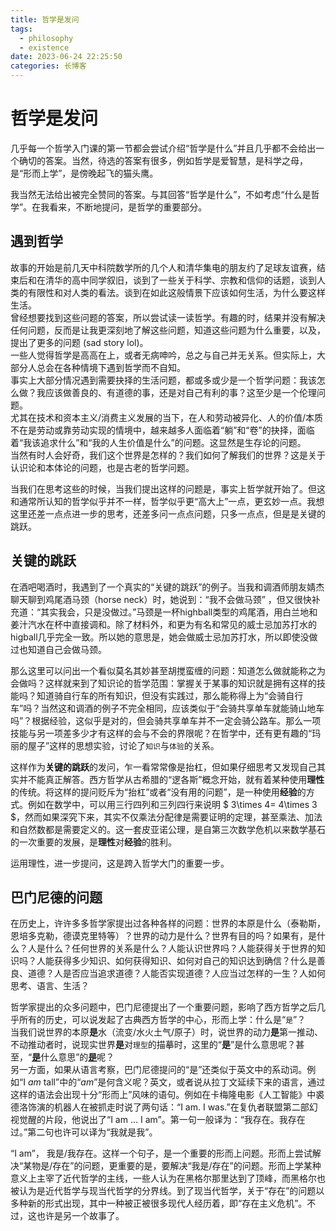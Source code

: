 ```yaml
---
title: 哲学是发问
tags:
  - philosophy
  - existence
date: 2023-06-24 22:25:50
categories: 长博客
---
```


# 哲学是发问
几乎每一个哲学入门课的第一节都会尝试介绍“哲学是什么”并且几乎都不会给出一个确切的答案。当然，待选的答案有很多，例如哲学是爱智慧，是科学之母，是“形而上学”，是傍晚起飞的猫头鹰。

我当然无法给出被完全赞同的答案。与其回答“哲学是什么”，不如考虑“什么是哲学”。在我看来，不断地提问，是哲学的重要部分。
<!-- more -->
## 遇到哲学
故事的开始是前几天中科院数学所的几个人和清华集电的朋友约了足球友谊赛，结束后和在清华的高中同学叙旧，谈到了一些关于科学、宗教和信仰的话题，谈到人类的有限性和对人类的看法。谈到在如此这般情景下应该如何生活，为什么要这样生活。</br>
曾经想要找到这些问题的答案，所以尝试读一读哲学。有趣的时，结果并没有解决任何问题，反而是让我更深刻地了解这些问题，知道这些问题为什么重要，以及，提出了更多的问题 (sad story lol)。</br>
一些人觉得哲学是高高在上，或者无病呻吟，总之与自己并无关系。但实际上，大部分人总会在各种情境下遇到哲学而不自知。</br>
事实上大部分情况遇到需要抉择的生活问题，都或多或少是一个哲学问题：我该怎么做？我应该做善良的、有道德的事，还是对自己有利的事？这至少是一个伦理问题。</br>
尤其在技术和资本主义/消费主义发展的当下，在人和劳动被异化、人的价值/本质不在是劳动或靠劳动实现的情境中，越来越多人面临着“躺”和“卷”的抉择，面临着“我该追求什么”和“我的人生价值是什么”的问题。这显然是生存论的问题。</br>
当然有时人会好奇，我们这个世界是怎样的？我们如何了解我们的世界？这是关于认识论和本体论的问题，也是古老的哲学问题。

当我们在思考这些的时候，当我们提出这样的问题是，事实上哲学就开始了。但这和通常所认知的哲学似乎并不一样，哲学似乎更“高大上”一点，更玄妙一点。我想这里还差一点点进一步的思考，还差多问一点点问题，只多一点点，但是是关键的跳跃。
## 关键的跳跃
在酒吧喝酒时，我遇到了一个真实的“关键的跳跃”的例子。当我和调酒师朋友婧杰聊天聊到鸡尾酒马颈（horse neck）时，她说到：“我不会做马颈”
，但又很快补充道：“其实我会，只是没做过。”马颈是一杯highball类型的鸡尾酒，用白兰地和姜汁汽水在杯中直接调和。除了材料外，和更为有名和常见的威士忌加苏打水的higball几乎完全一致。所以她的意思是，她会做威士忌加苏打水，所以即使没做过也知道自己会做马颈。

那么这里可以问出一个看似莫名其妙甚至胡搅蛮缠的问题：知道怎么做就能称之为会做吗？这样就来到了知识论的哲学范围：掌握关于某事的知识就是拥有这样的技能吗？知道骑自行车的所有知识，但没有实践过，那么能称得上为“会骑自行车”吗？当然这和调酒的例子不完全相同，应该类似于“会骑共享单车就能骑山地车吗”？根据经验，这似乎是对的，但会骑共享单车并不一定会骑公路车。那么一项技能与另一项差多少才有这样的会与不会的界限呢？在哲学中，还有更有趣的“玛丽的屋子”这样的思想实验，讨论了`知识`与`体验`的关系。

这样作为**关键的跳跃**的发问，乍一看常常像是抬杠，但如果仔细思考又发现自己其实并不能真正解答。西方哲学从古希腊的“逻各斯”概念开始，就有着某种使用**理性**的传统。将这样的提问贬斥为“抬杠”或者“没有用的问题”，是一种使用**经验**的方式。例如在数学中，可以用三行四列和三列四行来说明 $ 3\times 4= 4\times 3 $，然而如果深究下来，其实不仅乘法分配律是需要证明的定理，甚至乘法、加法和自然数都是需要定义的。这一套皮亚诺公理，是自第三次数学危机以来数学基石的一次重要的发展，是**理性**对**经验**的胜利。

运用理性，进一步提问，这是跨入哲学大门的重要一步。
## 巴门尼德的问题
在历史上，许许多多哲学家提出过各种各样的问题：世界的本原是什么（泰勒斯，恩培多克勒，德谟克里特等）？世界的动力是什么？世界有目的吗？如果有，是什么？人是什么？任何世界的关系是什么？人能认识世界吗？人能获得关于世界的知识吗？人能获得多少知识、如何获得知识、如何对自己的知识达到确信？什么是善良、道德？人是否应当追求道德？人能否实现道德？人应当过怎样的一生？人如何思考、语言、生活？

哲学家提出的众多问题中，巴门尼德提出了一个重要问题，影响了西方哲学之后几乎所有的历史，可以说发起了古典西方哲学的中心，形而上学：什么是“`是`”？</br>
当我们说世界的本原**是**水（流变/水火土气/原子）时，说世界的动力**是**第一推动、不动推动者时，说现实世界**是**对`理型`的描摹时，这里的“**是**”是什么意思呢？甚至，“<u>**是**</u>什么意思”的<u>**是**</u>呢？</br>
另一方面，如果从语言考察，巴门尼德提问的“是”还类似于英文中的系动词。例如“I *am* tall”中的“*am*”是何含义呢？英文，或者说从拉丁文延续下来的语言，通过这样的语法会出现十分“形而上”风味的语句。例如在卡梅隆电影《人工智能》中裘德洛饰演的机器人在被抓走时说了两句话：“I am. I was.”在复仇者联盟第二部幻视觉醒的片段，他说出了“I am ... I am”。第一句一般译为：“我存在。我存在过。”第二句也许可以译为“我就是我”。

“I am”， 我是/我存在。这样一个句子，是一个重要的形而上问题。形而上尝试解决“某物是/存在”的问题，更重要的是，要解决“我是/存在”的问题。形而上学某种意义上主宰了近代哲学的主线，一些人认为在黑格尔那里达到了顶峰，而黑格尔也被认为是近代哲学与现当代哲学的分界线。到了现当代哲学，关于“存在”的问题以多种新的形式出现，其中一种被正被很多现代人经历着，即“存在主义危机”。不过，这也许是另一个故事了。
